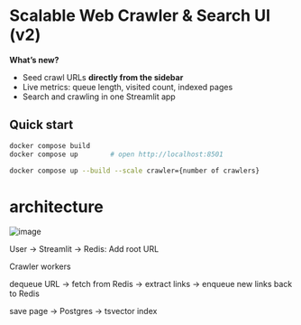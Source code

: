 # Scalable Web Crawler & Search UI (v2)

**What’s new?**  
* Seed crawl URLs **directly from the sidebar**  
* Live metrics: queue length, visited count, indexed pages  
* Search and crawling in one Streamlit app

## Quick start

```bash
docker compose build
docker compose up        # open http://localhost:8501

docker compose up --build --scale crawler={number of crawlers}
```

# architecture
![image](https://github.com/user-attachments/assets/80b3de58-a448-49c6-9a66-27aa7e3ff28a)


  User → Streamlit → Redis: Add root URL

Crawler workers

  dequeue URL → fetch from Redis → extract links → enqueue new links back to Redis
  
  save page → Postgres → tsvector index

